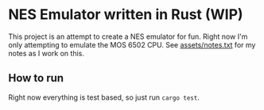 # NES Emulator written in Rust (WIP)

This project is an attempt to create a NES emulator for fun. Right now I'm only attempting to emulate the MOS 6502 CPU. See [assets/notes.txt](assets/notes.txt) for my notes as I work on this.

## How to run

Right now everything is test based, so just run `cargo test`.
